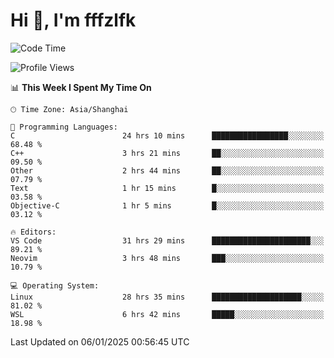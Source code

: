 # Hi 👋, I'm fffzlfk

<!--START_SECTION:waka-->
![Code Time](http://img.shields.io/badge/Code%20Time-1%2C102%20hrs%2024%20mins-blue)

![Profile Views](http://img.shields.io/badge/Profile%20Views-0-blue)

📊 **This Week I Spent My Time On** 

```text
🕑︎ Time Zone: Asia/Shanghai

💬 Programming Languages: 
C                        24 hrs 10 mins      █████████████████░░░░░░░░   68.48 % 
C++                      3 hrs 21 mins       ██░░░░░░░░░░░░░░░░░░░░░░░   09.50 % 
Other                    2 hrs 44 mins       ██░░░░░░░░░░░░░░░░░░░░░░░   07.79 % 
Text                     1 hr 15 mins        █░░░░░░░░░░░░░░░░░░░░░░░░   03.58 % 
Objective-C              1 hr 5 mins         █░░░░░░░░░░░░░░░░░░░░░░░░   03.12 % 

🔥 Editors: 
VS Code                  31 hrs 29 mins      ██████████████████████░░░   89.21 % 
Neovim                   3 hrs 48 mins       ███░░░░░░░░░░░░░░░░░░░░░░   10.79 % 

💻 Operating System: 
Linux                    28 hrs 35 mins      ████████████████████░░░░░   81.02 % 
WSL                      6 hrs 42 mins       █████░░░░░░░░░░░░░░░░░░░░   18.98 % 
```


 Last Updated on 06/01/2025 00:56:45 UTC
<!--END_SECTION:waka-->
